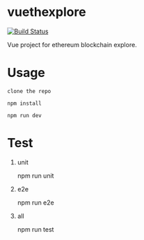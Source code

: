 # vuethexplore
[![Build Status](https://travis-ci.org/sc0Vu/vuethexplore.svg?branch=master)](https://travis-ci.org/sc0Vu/vuethexplore)

Vue project for ethereum blockchain explore.

# Usage

    clone the repo

    npm install

    npm run dev

# Test

1. unit

    npm run unit

2. e2e

    npm run e2e

3. all

    npm run test

